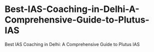# Best-IAS-Coaching-in-Delhi-A-Comprehensive-Guide-to-Plutus-IAS
Best IAS Coaching in Delhi: A Comprehensive Guide to Plutus IAS
